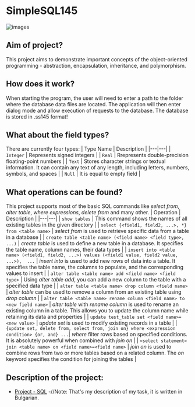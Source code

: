# SimpleSQL145

![images](https://github.com/user-attachments/assets/255483a8-bfad-4c0a-883a-a7eb3d8ab3e8)

Aim of project?
-

This project aims to demonstrate important concepts of the object-oriented programming - abstraction, encapsulation, inheritance, and polymorphism.

How does it work?
-

When starting the program, the user will need to enter a path to the folder where the database data files are located. The application will then enter dialog mode and allow execution of requests to the database. The database is stored in .ss145 format!

What about the field types?
-

There are currently four types:
| Type Name | Description |
|---|---|
| `Integer` | Represents signed integers |
| `Real` | Rrepresents double-precision floating-point numbers |
| `Text` | Stores character strings or textual information. It can contain any text of any length, including letters, numbers, symbols, and spaces |
| `Null` | It is equal to empty field |

What operations can be found?
-

This project supports most of the basic SQL commands like *select from*, *alter table*, *where expressions*, *delete from* and many other.
| Operation | Description |
|---|---|
| `show tables` | This command shows the names of all existing tables in the given directory |
| `select {<field1, field2, ...>, *} from <table name>` | *select from* is used to retrieve specific data from a table in a database |
| `create table <table name> (<field name> <field type>, ...)` | *create table* is used to define a new table in a database. It specifies the table name, column names, their data types |
| `insert into <table name> (<field1, field2, ...>) values (<field1 value, field2 value, ...>),  ...` | *insert into* is used to add new rows of data into a table. It specifies the table name, the columns to populate, and the corresponding values to insert |
| `alter table <table name> add <field name> <field type>` | Using *alter table add*, you can add a new column to the table with a specified data type |
| `alter table <table name> drop column <field name>` | *alter table* can be used to remove a column from an existing table using *drop column* |
| `alter table <table name> rename column <field name> to <new field name>` | *alter table* with *rename column* is used to rename an existing column in a table. This allows you to update the column name while retaining its data and properties |
| `update test_table set <field name>=<new value>` | *update set* is used to modify existing records in a table |
| `{update set, delete from, select from, join on} where <expression condition> {or, and} ...`| *where* filter rows based on specified conditions. It is absolutely powerful when combined with *join on* |
| `<select statement> join <table name> on <field name>=<field name>` | *join on* is used to combine rows from two or more tables based on a related column. The *on* keyword specifies the condition for joining the tables | 
 
Description of the project:
-

-  [Project - SQL](https://docs.google.com/document/d/1plPlHe1RXmRjGrpx6Hq911mPP22FcsZgpEZixvR9Sj8/edit?tab=t.0) -//Note: That's my description of my task, it is written in Bulgarian.
